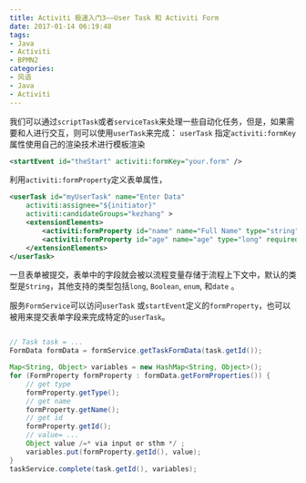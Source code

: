 ```yaml
---
title: Activiti 极速入门3——User Task 和 Activiti Form
date: 2017-01-14 06:19:48
tags:
- Java
- Activiti
- BPMN2
categories:
- 风语
- Java
- Activiti
---
```


我们可以通过`scriptTask`或者`serviceTask`来处理一些自动化任务，但是，如果需要和人进行交互，则可以使用`userTask`来完成：
`userTask`
指定`activiti:formKey`属性使用自己的渲染技术进行模板渲染
```XML
<startEvent id="theStart" activiti:formKey="your.form" />
```

利用`activiti:formProperty`定义表单属性，
```XML
<userTask id="myUserTask" name="Enter Data" 
    activiti:assignee="${initiator}" 
    activiti:candidateGroups="kezhang" >
    <extensionElements>
        <activiti:formProperty id="name" name="Full Name" type="string"> </activiti:formProperty>
        <activiti:formProperty id="age" name="age" type="long" required="true"></activiti:formProperty>
    </extensionElements>
</userTask>
```

一旦表单被提交，表单中的字段就会被以流程变量存储于流程上下文中，默认的类型是`String`，其他支持的类型包括`long`, `Boolean`, `enum`, 和`date` 。

服务`FormService`可以访问`userTask` 或`startEvent`定义的`formProperty`，也可以被用来提交表单字段来完成特定的`userTask`。 

```Java

// Task task = ...
FormData formData = formService.getTaskFormData(task.getId());

Map<String, Object> variables = new HashMap<String, Object>();
for (FormProperty formProperty : formData.getFormProperties()) {
    // get type 
    formProperty.getType();
    // get name
    formProperty.getName();
    // get id
    formProperty.getId();
    // value= ...
    Object value /=* via input or sthm */ ;
    variables.put(formProperty.getId(), value);
}
taskService.complete(task.getId(), variables);
```